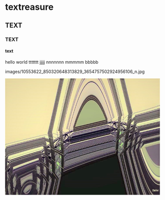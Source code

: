 # textreasure
## TEXT
### TEXT
#### text

hello world ttttttt jjjjj nnnnnnn mmmmm bbbbb

images/10553622_850320648313829_3654757502924956106_n.jpg


![alt text](https://github.com/shalvart/textreasure/blob/main/images/10553622_850320648313829_3654757502924956106_n.jpg)

